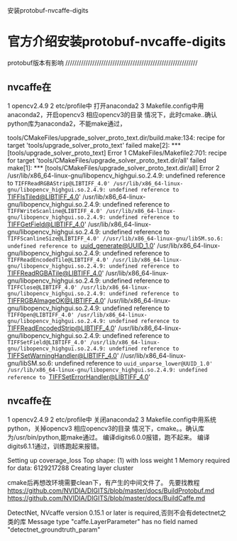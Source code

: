 安装protobuf-nvcaffe-digits

# 官方介绍安装protobuf-nvcaffe-digits
protobuf版本有影响
///////////////////////////////////////////////////////////
## nvcaffe在
1  opencv2.4.9
2  etc/profile中  打开anaconda2
3  Makefile.config中用anaconda2，开启opencv3 相应opencv3的目录
情况下，此时cmake..确认python库为anaconda2，不能make通过，

tools/CMakeFiles/upgrade_solver_proto_text.dir/build.make:134: recipe for target 'tools/upgrade_solver_proto_text' failed
make[2]: *** [tools/upgrade_solver_proto_text] Error 1
CMakeFiles/Makefile2:701: recipe for target 'tools/CMakeFiles/upgrade_solver_proto_text.dir/all' failed
make[1]: *** [tools/CMakeFiles/upgrade_solver_proto_text.dir/all] Error 2
/usr/lib/x86_64-linux-gnu/libopencv_highgui.so.2.4.9: undefined reference to `TIFFReadRGBAStrip@LIBTIFF_4.0'
/usr/lib/x86_64-linux-gnu/libopencv_highgui.so.2.4.9: undefined reference to `TIFFIsTiled@LIBTIFF_4.0'
/usr/lib/x86_64-linux-gnu/libopencv_highgui.so.2.4.9: undefined reference to `TIFFWriteScanline@LIBTIFF_4.0'
/usr/lib/x86_64-linux-gnu/libopencv_highgui.so.2.4.9: undefined reference to `TIFFGetField@LIBTIFF_4.0'
/usr/lib/x86_64-linux-gnu/libopencv_highgui.so.2.4.9: undefined reference to `TIFFScanlineSize@LIBTIFF_4.0'
//usr/lib/x86_64-linux-gnu/libSM.so.6: undefined reference to `uuid_generate@UUID_1.0'
/usr/lib/x86_64-linux-gnu/libopencv_highgui.so.2.4.9: undefined reference to `TIFFReadEncodedTile@LIBTIFF_4.0'
/usr/lib/x86_64-linux-gnu/libopencv_highgui.so.2.4.9: undefined reference to `TIFFReadRGBATile@LIBTIFF_4.0'
/usr/lib/x86_64-linux-gnu/libopencv_highgui.so.2.4.9: undefined reference to `TIFFClose@LIBTIFF_4.0'
/usr/lib/x86_64-linux-gnu/libopencv_highgui.so.2.4.9: undefined reference to `TIFFRGBAImageOK@LIBTIFF_4.0'
/usr/lib/x86_64-linux-gnu/libopencv_highgui.so.2.4.9: undefined reference to `TIFFOpen@LIBTIFF_4.0'
/usr/lib/x86_64-linux-gnu/libopencv_highgui.so.2.4.9: undefined reference to `TIFFReadEncodedStrip@LIBTIFF_4.0'
/usr/lib/x86_64-linux-gnu/libopencv_highgui.so.2.4.9: undefined reference to `TIFFSetField@LIBTIFF_4.0'
/usr/lib/x86_64-linux-gnu/libopencv_highgui.so.2.4.9: undefined reference to `TIFFSetWarningHandler@LIBTIFF_4.0'
//usr/lib/x86_64-linux-gnu/libSM.so.6: undefined reference to `uuid_unparse_lower@UUID_1.0'
/usr/lib/x86_64-linux-gnu/libopencv_highgui.so.2.4.9: undefined reference to `TIFFSetErrorHandler@LIBTIFF_4.0'

## nvcaffe在
1  opencv2.4.9
2  etc/profile中  关闭anaconda2
3  Makefile.config中用系统python，关掉opencv3 相应opencv3的目录
情况下，cmake。。确认库为/usr/bin/python,能make通过。
编译digits6.0.0报错，跑不起来。
编译digits6.1.1通过，训练跑起来报错。

Setting up coverage_loss
Top shape: (1)
with loss weight 1
Memory required for data: 6129217288
Creating layer cluster





cmake后再想改环境需要clean下，有产生的中间文件了。
先要找教程
https://github.com/NVIDIA/DIGITS/blob/master/docs/BuildProtobuf.md
https://github.com/NVIDIA/DIGITS/blob/master/docs/BuildCaffe.md

DetectNet, NVcaffe version 0.15.1 or later is required,否则不会有detectnet之类的库
Message type "caffe.LayerParameter" has no field named "detectnet_groundtruth_param"
